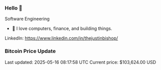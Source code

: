 ### Hello 🤙  

Software Engineering

- 🔭 I love computers, finance, and building things.
  
LinkedIn: https://www.linkedin.com/in/thejustinbishop/  






























































































































































### Bitcoin Price Update
Last updated: 2025-05-16 08:17:58 UTC
Current price: $103,624.00 USD
